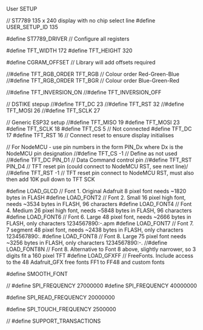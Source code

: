 User SETUP


// ST7789 135 x 240 display with no chip select line
#define USER_SETUP_ID 135

#define ST7789_DRIVER     // Configure all registers

#define TFT_WIDTH  172
#define TFT_HEIGHT 320

#define CGRAM_OFFSET      // Library will add offsets required

//#define TFT_RGB_ORDER TFT_RGB  // Colour order Red-Green-Blue
//#define TFT_RGB_ORDER TFT_BGR  // Colour order Blue-Green-Red

//#define TFT_INVERSION_ON
//#define TFT_INVERSION_OFF

// DSTIKE stepup
//#define TFT_DC    23
//#define TFT_RST   32
//#define TFT_MOSI  26
//#define TFT_SCLK  27

// Generic ESP32 setup
//#define TFT_MISO 19
#define TFT_MOSI 23
#define TFT_SCLK 18
#define TFT_CS    5 // Not connected
#define TFT_DC    17
#define TFT_RST   16  // Connect reset to ensure display initialises

// For NodeMCU - use pin numbers in the form PIN_Dx where Dx is the NodeMCU pin designation
//#define TFT_CS   -1      // Define as not used
//#define TFT_DC   PIN_D1  // Data Command control pin
//#define TFT_RST  PIN_D4  // TFT reset pin (could connect to NodeMCU RST, see next line)/
//#define TFT_RST  -1      // TFT reset pin connect to NodeMCU RST, must also then add 10K pull down to TFT SCK


#define LOAD_GLCD   // Font 1. Original Adafruit 8 pixel font needs ~1820 bytes in FLASH
#define LOAD_FONT2  // Font 2. Small 16 pixel high font, needs ~3534 bytes in FLASH, 96 characters
#define LOAD_FONT4  // Font 4. Medium 26 pixel high font, needs ~5848 bytes in FLASH, 96 characters
#define LOAD_FONT6  // Font 6. Large 48 pixel font, needs ~2666 bytes in FLASH, only characters 1234567890:-.apm
#define LOAD_FONT7  // Font 7. 7 segment 48 pixel font, needs ~2438 bytes in FLASH, only characters 1234567890:.
#define LOAD_FONT8  // Font 8. Large 75 pixel font needs ~3256 bytes in FLASH, only characters 1234567890:-.
//#define LOAD_FONT8N // Font 8. Alternative to Font 8 above, slightly narrower, so 3 digits fit a 160 pixel TFT
#define LOAD_GFXFF  // FreeFonts. Include access to the 48 Adafruit_GFX free fonts FF1 to FF48 and custom fonts

#define SMOOTH_FONT


// #define SPI_FREQUENCY  27000000
#define SPI_FREQUENCY  40000000

#define SPI_READ_FREQUENCY  20000000

#define SPI_TOUCH_FREQUENCY  2500000

// #define SUPPORT_TRANSACTIONS
